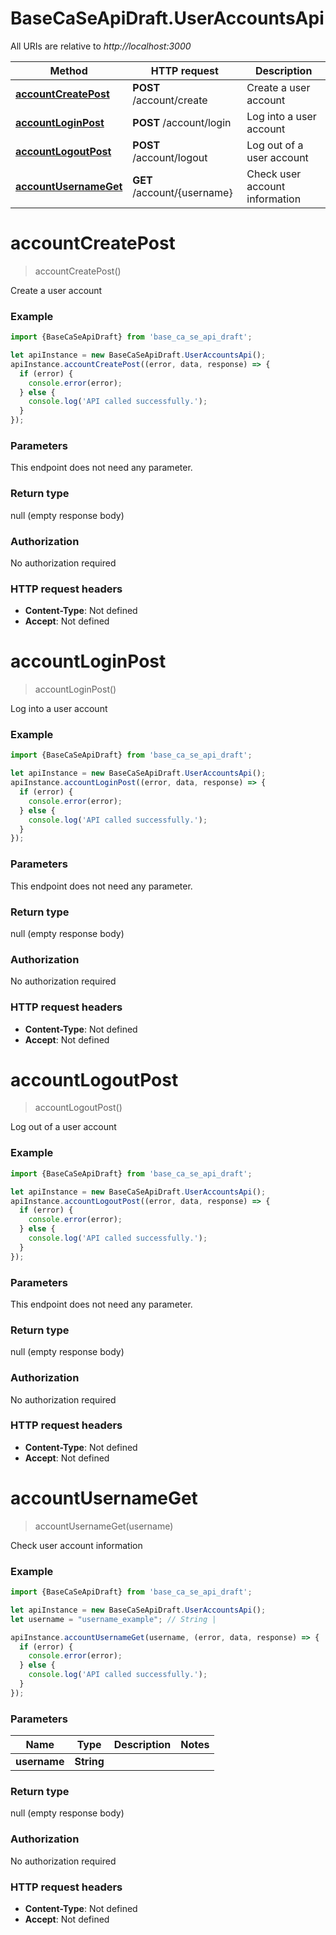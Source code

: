 # BaseCaSeApiDraft.UserAccountsApi

All URIs are relative to *http://localhost:3000*

Method | HTTP request | Description
------------- | ------------- | -------------
[**accountCreatePost**](UserAccountsApi.md#accountCreatePost) | **POST** /account/create | Create a user account
[**accountLoginPost**](UserAccountsApi.md#accountLoginPost) | **POST** /account/login | Log into a user account
[**accountLogoutPost**](UserAccountsApi.md#accountLogoutPost) | **POST** /account/logout | Log out of a user account
[**accountUsernameGet**](UserAccountsApi.md#accountUsernameGet) | **GET** /account/{username} | Check user account information

<a name="accountCreatePost"></a>
# **accountCreatePost**
> accountCreatePost()

Create a user account

### Example
```javascript
import {BaseCaSeApiDraft} from 'base_ca_se_api_draft';

let apiInstance = new BaseCaSeApiDraft.UserAccountsApi();
apiInstance.accountCreatePost((error, data, response) => {
  if (error) {
    console.error(error);
  } else {
    console.log('API called successfully.');
  }
});
```

### Parameters
This endpoint does not need any parameter.

### Return type

null (empty response body)

### Authorization

No authorization required

### HTTP request headers

 - **Content-Type**: Not defined
 - **Accept**: Not defined

<a name="accountLoginPost"></a>
# **accountLoginPost**
> accountLoginPost()

Log into a user account

### Example
```javascript
import {BaseCaSeApiDraft} from 'base_ca_se_api_draft';

let apiInstance = new BaseCaSeApiDraft.UserAccountsApi();
apiInstance.accountLoginPost((error, data, response) => {
  if (error) {
    console.error(error);
  } else {
    console.log('API called successfully.');
  }
});
```

### Parameters
This endpoint does not need any parameter.

### Return type

null (empty response body)

### Authorization

No authorization required

### HTTP request headers

 - **Content-Type**: Not defined
 - **Accept**: Not defined

<a name="accountLogoutPost"></a>
# **accountLogoutPost**
> accountLogoutPost()

Log out of a user account

### Example
```javascript
import {BaseCaSeApiDraft} from 'base_ca_se_api_draft';

let apiInstance = new BaseCaSeApiDraft.UserAccountsApi();
apiInstance.accountLogoutPost((error, data, response) => {
  if (error) {
    console.error(error);
  } else {
    console.log('API called successfully.');
  }
});
```

### Parameters
This endpoint does not need any parameter.

### Return type

null (empty response body)

### Authorization

No authorization required

### HTTP request headers

 - **Content-Type**: Not defined
 - **Accept**: Not defined

<a name="accountUsernameGet"></a>
# **accountUsernameGet**
> accountUsernameGet(username)

Check user account information

### Example
```javascript
import {BaseCaSeApiDraft} from 'base_ca_se_api_draft';

let apiInstance = new BaseCaSeApiDraft.UserAccountsApi();
let username = "username_example"; // String | 

apiInstance.accountUsernameGet(username, (error, data, response) => {
  if (error) {
    console.error(error);
  } else {
    console.log('API called successfully.');
  }
});
```

### Parameters

Name | Type | Description  | Notes
------------- | ------------- | ------------- | -------------
 **username** | **String**|  | 

### Return type

null (empty response body)

### Authorization

No authorization required

### HTTP request headers

 - **Content-Type**: Not defined
 - **Accept**: Not defined

